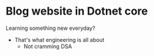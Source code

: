 ﻿# Blog website in Dotnet core
Learning something new everyday?
- That's what engineering is all about
    - Not cramming DSA